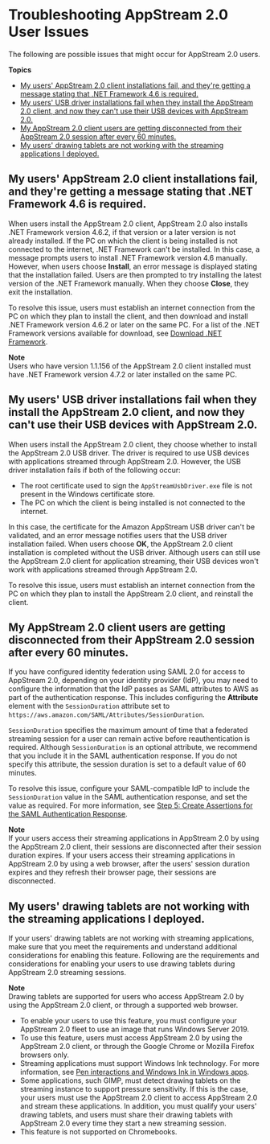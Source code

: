 # Troubleshooting AppStream 2\.0 User Issues<a name="troubleshooting-client"></a>

The following are possible issues that might occur for AppStream 2\.0 users\.

**Topics**
+ [My users' AppStream 2\.0 client installations fail, and they're getting a message stating that \.NET Framework 4\.6 is required\.](#troubleshooting-client-no-internet-net-framework-462-fails)
+ [My users' USB driver installations fail when they install the AppStream 2\.0 client, and now they can't use their USB devices with AppStream 2\.0\.](#troubleshooting-client-no-internet-usb-driver-install-fails)
+ [My AppStream 2\.0 client users are getting disconnected from their AppStream 2\.0 session after every 60 minutes\.](#troubleshooting-client-users-disconnected-every-60-minutes)
+ [My users' drawing tablets are not working with the streaming applications I deployed\.](#troubleshooting-client-users-drawing-tablets-not-working)

## My users' AppStream 2\.0 client installations fail, and they're getting a message stating that \.NET Framework 4\.6 is required\.<a name="troubleshooting-client-no-internet-net-framework-462-fails"></a>

When users install the AppStream 2\.0 client, AppStream 2\.0 also installs \.NET Framework version 4\.6\.2, if that version or a later version is not already installed\. If the PC on which the client is being installed is not connected to the internet, \.NET Framework can't be installed\. In this case, a message prompts users to install \.NET Framework version 4\.6 manually\. However, when users choose **Install**, an error message is displayed stating that the installation failed\. Users are then prompted to try installing the latest version of the \.NET Framework manually\. When they choose **Close**, they exit the installation\.

To resolve this issue, users must establish an internet connection from the PC on which they plan to install the client, and then download and install \.NET Framework version 4\.6\.2 or later on the same PC\. For a list of the \.NET Framework versions available for download, see [Download \.NET Framework](https://dotnet.microsoft.com/download/dotnet-framework)\.

**Note**  
Users who have version 1\.1\.156 of the AppStream 2\.0 client installed must have \.NET Framework version 4\.7\.2 or later installed on the same PC\.

## My users' USB driver installations fail when they install the AppStream 2\.0 client, and now they can't use their USB devices with AppStream 2\.0\.<a name="troubleshooting-client-no-internet-usb-driver-install-fails"></a>

When users install the AppStream 2\.0 client, they choose whether to install the AppStream 2\.0 USB driver\. The driver is required to use USB devices with applications streamed through AppStream 2\.0\. However, the USB driver installation fails if both of the following occur:
+ The root certificate used to sign the `AppStreamUsbDriver.exe` file is not present in the Windows certificate store\.
+ The PC on which the client is being installed is not connected to the internet\. 

In this case, the certificate for the Amazon AppStream USB driver can't be validated, and an error message notifies users that the USB driver installation failed\. When users choose **OK**, the AppStream 2\.0 client installation is completed without the USB driver\. Although users can still use the AppStream 2\.0 client for application streaming, their USB devices won't work with applications streamed through AppStream 2\.0\. 

To resolve this issue, users must establish an internet connection from the PC on which they plan to install the AppStream 2\.0 client, and reinstall the client\.

## My AppStream 2\.0 client users are getting disconnected from their AppStream 2\.0 session after every 60 minutes\.<a name="troubleshooting-client-users-disconnected-every-60-minutes"></a>

If you have configured identity federation using SAML 2\.0 for access to AppStream 2\.0, depending on your identity provider \(IdP\), you may need to configure the information that the IdP passes as SAML attributes to AWS as part of the authentication response\. This includes configuring the **Attribute** element with the `SessionDuration` attribute set to `https://aws.amazon.com/SAML/Attributes/SessionDuration`\.

`SessionDuration` specifies the maximum amount of time that a federated streaming session for a user can remain active before reauthentication is required\. Although `SessionDuration` is an optional attribute, we recommend that you include it in the SAML authentication response\. If you do not specify this attribute, the session duration is set to a default value of 60 minutes\.

To resolve this issue, configure your SAML\-compatible IdP to include the `SessionDuration` value in the SAML authentication response, and set the value as required\. For more information, see [Step 5: Create Assertions for the SAML Authentication Response](external-identity-providers-setting-up-saml.md#external-identity-providers-create-assertions)\.

**Note**  
If your users access their streaming applications in AppStream 2\.0 by using the AppStream 2\.0 client, their sessions are disconnected after their session duration expires\. If your users access their streaming applications in AppStream 2\.0 by using a web browser, after the users' session duration expires and they refresh their browser page, their sessions are disconnected\.

## My users' drawing tablets are not working with the streaming applications I deployed\.<a name="troubleshooting-client-users-drawing-tablets-not-working"></a>

If your users' drawing tablets are not working with streaming applications, make sure that you meet the requirements and understand additional considerations for enabling this feature\. Following are the requirements and considerations for enabling your users to use drawing tablets during AppStream 2\.0 streaming sessions\. 

**Note**  
Drawing tablets are supported for users who access AppStream 2\.0 by using the AppStream 2\.0 client, or through a supported web browser\.
+ To enable your users to use this feature, you must configure your AppStream 2\.0 fleet to use an image that runs Windows Server 2019\.
+ To use this feature, users must access AppStream 2\.0 by using the AppStream 2\.0 client, or through the Google Chrome or Mozilla Firefox browsers only\.
+ Streaming applications must support Windows Ink technology\. For more information, see [Pen interactions and Windows Ink in Windows apps](https://docs.microsoft.com/en-us/windows/uwp/design/input/pen-and-stylus-interactions)\.
+ Some applications, such GIMP, must detect drawing tablets on the streaming instance to support pressure sensitivity\. If this is the case, your users must use the AppStream 2\.0 client to access AppStream 2\.0 and stream these applications\. In addition, you must qualify your users' drawing tablets, and users must share their drawing tablets with AppStream 2\.0 every time they start a new streaming session\.
+ This feature is not supported on Chromebooks\.